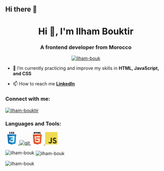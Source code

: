 ## Hi there 👋

<h1 align="center">Hi 👋, I'm Ilham Bouktir</h1>
<h3 align="center">A frontend developer from Morocco</h3>

<p align="center"> <a href="https://github.com/ryo-ma/github-profile-trophy"><img src="https://github-profile-trophy.vercel.app/?username=ilham-bouk" alt="ilham-bouk" /></a> </p>

- 🌱 I’m currently practicing and improve my skills in **HTML, JavaScript, and CSS**

- 📫 How to reach me **[LinkedIn](https://www.linkedin.com/in/ilham-bouktir-0b266b31b)**

<h3 align="left">Connect with me:</h3>
<p align="left">
<a href="https://www.linkedin.com/in/ilham-bouktir-0b266b31b" target="blank"><img align="center" src="https://raw.githubusercontent.com/rahuldkjain/github-profile-readme-generator/master/src/images/icons/Social/linked-in-alt.svg" alt="ilham-bouktir" height="30" width="40" /></a>
</p>

<h3 align="left">Languages and Tools:</h3>
<p align="left"> <a href="https://www.w3schools.com/css/" target="_blank" rel="noreferrer"> <img src="https://raw.githubusercontent.com/devicons/devicon/master/icons/css3/css3-original-wordmark.svg" alt="css3" width="40" height="40"/> </a> <a href="https://git-scm.com/" target="_blank" rel="noreferrer"> <img src="https://www.vectorlogo.zone/logos/git-scm/git-scm-icon.svg" alt="git" width="40" height="40"/> </a> <a href="https://www.w3.org/html/" target="_blank" rel="noreferrer"> <img src="https://raw.githubusercontent.com/devicons/devicon/master/icons/html5/html5-original-wordmark.svg" alt="html5" width="40" height="40"/> </a> <a href="https://developer.mozilla.org/en-US/docs/Web/JavaScript" target="_blank" rel="noreferrer"> <img src="https://raw.githubusercontent.com/devicons/devicon/master/icons/javascript/javascript-original.svg" alt="javascript" width="40" height="40"/> </a> </p>

<p><img align="left" src="https://github-readme-stats.vercel.app/api/top-langs?username=ilham-bouk&show_icons=true&locale=en&layout=compact" alt="ilham-bouk" /></p>

<p>&nbsp;<img align="center" src="https://github-readme-stats.vercel.app/api?username=ilham-bouk&show_icons=true&locale=en" alt="ilham-bouk" /></p>

<p><img align="center" src="https://github-readme-streak-stats.herokuapp.com/?user=ilham-bouk&" alt="ilham-bouk" /></p>

